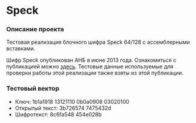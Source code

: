 # Speck
<h3>Описание проекта</h3>
<p>Тестовая реализация блочного шифра Speck 64/128 с ассемблерными вставками.</p>
<p>Шифр Speck опубликован АНБ в июне 2013 года. Ознакомиться с публикацией можно <a href=https://eprint.iacr.org/2013/404.pdf>здесь</a>. Тестовые данные используемые для проверки работы этой реализации также взяты из этой публикации.</p>
<h3>Тестовый вектор</h3>
<ul>
<li>Ключ: 1b1a1918 13121110 0b0a0908 03020100</li>
<li>Открытый текст: 3b726574 7475432d</li>
<li>Шифротекст: 8c6fa548 454e028b</li>
</ul>

